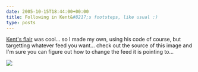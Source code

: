 ```yaml
---
date: 2005-10-15T18:44:00+00:00
title: Following in Kent&#8217;s footsteps, like usual :)
type: posts
---
```

[Kent's flair](http://www.acmebinary.com/blogs/kent/archive/2005/10/07/273.aspx) was cool... so I made my own, using his code of course, but targetting whatever feed you want... check out the source of this image and I'm sure you can figure out how to change the feed it is pointing to...

<img src="http://eris1109.si-xios.info/FlairMaker.ashx?rss=http://blogs.duncanmackenzie.net/duncanma/Rss.aspx" border="0" />
